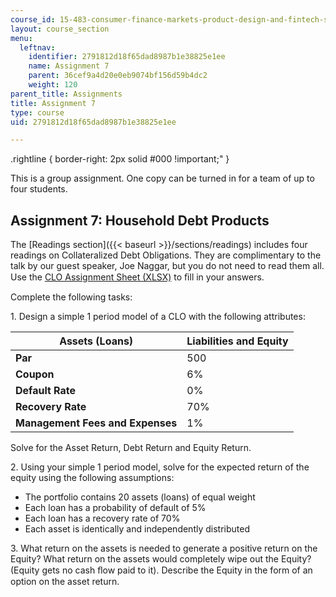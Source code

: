 ```yaml
---
course_id: 15-483-consumer-finance-markets-product-design-and-fintech-spring-2018
layout: course_section
menu:
  leftnav:
    identifier: 2791812d18f65dad8987b1e38825e1ee
    name: Assignment 7
    parent: 36cef9a4d20e0eb9074bf156d59b4dc2
    weight: 120
parent_title: Assignments
title: Assignment 7
type: course
uid: 2791812d18f65dad8987b1e38825e1ee

---
```


.rightline { border-right: 2px solid #000 !important;" }

This is a group assignment. One copy can be turned in for a team of up to four students.

Assignment 7: Household Debt Products
-------------------------------------

The [Readings section]({{< baseurl >}}/sections/readings) includes four readings on Collateralized Debt Obligations. They are complimentary to the talk by our guest speaker, Joe Naggar, but you do not need to read them all. Use the [CLO Assignment Sheet (XLSX)](/coursemedia/15-483-consumer-finance-markets-product-design-and-fintech-spring-2018/e77e8dbd532cc08075014de726be5203_CLO_Assignment_Sheet.xlsx) to ﬁll in your answers.

Complete the following tasks:

1\. Design a simple 1 period model of a CLO with the following attributes:

| Assets (Loans) | Liabilities and Equity |
| --- | --- |
| **Par** | 500 | &nbsp; | **Par** | **Coupon** |
| **Coupon** | 6% | **AAA** | 325 | 2.00% |
| **Default Rate** | 0% | **Mezzanine** | 125 | 5.00% |
| **Recovery Rate** | 70% | **Equity** | 20 | IRR |
| **Management Fees and Expenses** | 1% || {{< td-colspan 3 >}} {{< /td-colspan >}} ||

Solve for the Asset Return, Debt Return and Equity Return.

2\. Using your simple 1 period model, solve for the expected return of the equity using the following assumptions:

*   The portfolio contains 20 assets (loans) of equal weight
*   Each loan has a probability of default of 5%
*   Each loan has a recovery rate of 70%
*   Each asset is identically and independently distributed

3\. What return on the assets is needed to generate a positive return on the Equity? What return on the assets would completely wipe out the Equity? (Equity gets no cash ﬂow paid to it). Describe the Equity in the form of an option on the asset return.